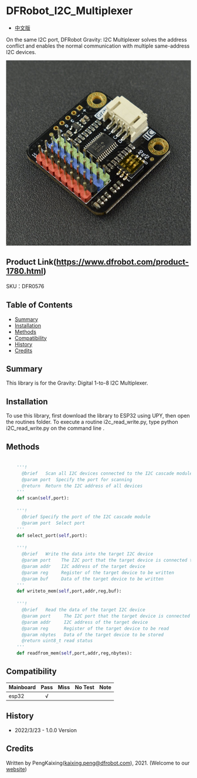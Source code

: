 # DFRobot_I2C_Multiplexer

- [中文版](./README_CN.md)

On the same I2C port, DFRobot Gravity: I2C Multiplexer solves the address conflict and enables the normal communication with multiple same-address I2C devices.

![正反面svg效果图](./../resources/images/DFR0576.png)

## Product Link(https://www.dfrobot.com/product-1780.html)

SKU：DFR0576

## Table of Contents

* [Summary](#summary)
* [Installation](#installation)
* [Methods](#methods)
* [Compatibility](#compatibility)
* [History](#history)
* [Credits](#credits)

## Summary

This library is for the Gravity: Digital 1-to-8 I2C Multiplexer.

## Installation

To use this library, first download the library to ESP32 using UPY, then open the routines folder.  To execute a routine i2c_read_write.py, type python i2C_read_write.py on the command line .

## Methods

```python

    '''!
      @brief   Scan all I2C devices connected to the I2C cascade module
      @param port  Specify the port for scanning
      @return  Return the I2C address of all devices
    '''
    def scan(self,port):

    '''!
      @brief Specify the port of the I2C cascade module
      @param port  Select port
    '''   
    def select_port(self,port):

    '''!
      @brief   Write the data into the target I2C device
      @param port    The I2C port that the target device is connected to
      @param addr    I2C address of the target device
      @param reg     Register of the target device to be written
      @param buf     Data of the target device to be written
    '''
    def writeto_mem(self,port,addr,reg,buf):

    '''!
      @brief   Read the data of the target I2C device
      @param port     The I2C port that the target device is connected to
      @param addr     I2C address of the target device
      @param reg      Register of the target device to be read
      @param nbytes   Data of the target device to be stored
      @return uint8_t read status
    '''
    def readfrom_mem(self,port,addr,reg,nbytes):

```

## Compatibility

| Mainboard         | Pass | Miss | No Test | Note |
| ------------ | :--: | :----: | :----: | :--: |
| esp32 |  √   |        |        |      |

## History

- 2022/3/23 - 1.0.0 Version

## Credits

Written by PengKaixing(kaixing.peng@dfrobot.com), 2021. (Welcome to our [website](https://www.dfrobot.com/))
